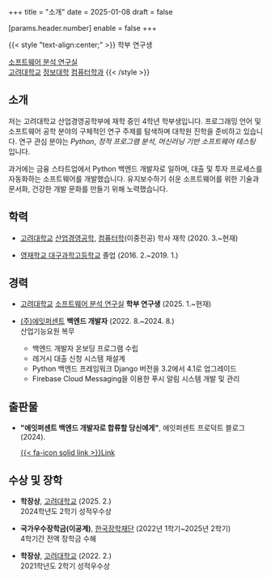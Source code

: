 +++
title = "소개"
date = 2025-01-08
draft = false

[params.header.number]
enable = false
+++

{{< style "text-align:center;" >}}
학부 연구생

[소프트웨어 분석 연구실](https://prl.korea.ac.kr) \
[고려대학교](https://korea.ac.kr) [정보대학](https://info.korea.ac.kr) [컴퓨터학과](https://cs.korea.ac.kr)
{{< /style >}}

## 소개

저는 고려대학교 산업경영공학부에 재학 중인 4학년 학부생입니다. 프로그래밍 언어 및 소프트웨어 공학 분야의 구체적인 연구 주제를 탐색하며 대학원 진학을 준비하고 있습니다. 연구 관심 분야는 _Python_, _정적 프로그램 분석_, _머신러닝 기반 소프트웨어 테스팅_ 입니다.

과거에는 금융 스타트업에서 Python 백엔드 개발자로 일하며, 대출 및 투자 프로세스를 자동화하는 소프트웨어를 개발했습니다. 유지보수하기 쉬운 소프트웨어를 위한 기술과 문서화, 건강한 개발 문화를 만들기 위해 노력했습니다.

## 학력

- [고려대학교](https://korea.ac.kr) [산업경영공학](https://ie.korea.ac.kr), [컴퓨터학](https://cs.korea.ac.kr)(이중전공) 학사 재학 (2020. 3.~현재)

- [영재학교 대구과학고등학교](https://dshs.dge.hs.kr) 졸업 (2016. 2.~2019. 1.)

## 경력

- [고려대학교](https://korea.ac.kr) [소프트웨어 분석 연구실](https://prl.korea.ac.kr) **학부 연구생** (2025. 1.~현재)

- [(주)에잇퍼센트](https://8percent.kr) **백엔드 개발자** (2022. 8.~2024. 8.) \
  산업기능요원 복무
  - 백엔드 개발자 온보딩 프로그램 수립
  - 레거시 대출 신청 시스템 재설계
  - Python 백엔드 프레임워크 Django 버전을 3.2에서 4.1로 업그레이드
  - Firebase Cloud Messaging을 이용한 푸시 알림 시스템 개발 및 관리

## 출판물

- **"에잇퍼센트 백엔드 개발자로 합류할 당신에게"**, 에잇퍼센트 프로덕트 블로그 (2024).

  [{{< fa-icon solid link >}}Link](https://8percent.github.io/2024-07-14/%EB%B0%B1%EC%97%94%EB%93%9C-%EC%98%A8%EB%B3%B4%EB%94%A9-%EC%88%98%EB%A6%BD)

## 수상 및 장학

- **학장상**, [고려대학교](https://korea.ac.kr) (2025. 2.) \
  2024학년도 2학기 성적우수상

- **국가우수장학금(이공계)**, [한국장학재단](https://www.kosaf.go.kr) (2022년 1학기~2025년 2학기) \
  4학기간 전액 장학금 수혜

- **학장상**, [고려대학교](https://korea.ac.kr) (2022. 2.) \
  2021학년도 2학기 성적우수상
